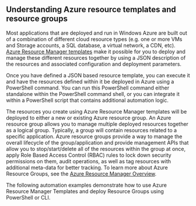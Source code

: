 ## Understanding Azure resource templates and resource groups

Most applications that are deployed and run in Windows Azure are built out of a combination of different cloud resource types (e.g. one or more VMs and Storage accounts, a SQL database, a virtual network, a CDN, etc).  [Azure Resource Manager templates](resource-group-authoring-templates) make it possible for you to deploy and manage these different resources together by using a JSON description of the resources and associated configuration and deployment parameters.

Once you have defined a JSON based resource template, you can execute it and have the resources defined within it be deployed in Azure using a PowerShell command.  You can run this PowerShell command either standalone within the PowerShell command shell, or you can integrate it within a PowerShell script that contains additional automation logic.

The resources you create using Azure Resource Manager templates will be deployed to either a new or existing Azure resource group.  An Azure resource group allows you to manage multiple deployed resources together as a logical group. Typically, a group will contain resources related to a specific application.  Azure resource groups provide a way to manage the overall lifecycle of the group/application and provide management APIs that allow you to stop/start/delete all of the resources within the group at once, apply Role Based Access Control (RBAC) rules to lock down security permissions on them, audit operations, as well as tag resources with additional meta-data for better tracking. To learn more about Azure Resource Groups, see the [Azure Resource Manager Overview](resource-group-overview). 

The following automation examples demonstrate how to use Azure Resource Manager Templates and deploy Resource Groups using PowerShell or CLI.
